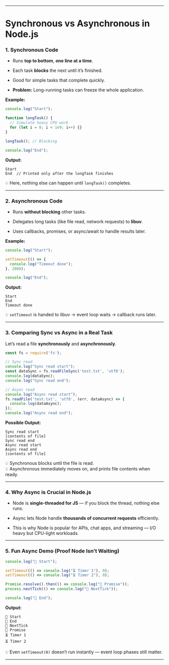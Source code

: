 

---

# **Synchronous vs Asynchronous in Node.js**

### **1. Synchronous Code**

- Runs **top to bottom**, **one line at a time**.
    
- Each task **blocks** the next until it’s finished.
    
- Good for simple tasks that complete quickly.
    
- **Problem:** Long-running tasks can freeze the whole application.
    

**Example:**

```js
console.log("Start");

function longTask() {
  // Simulate heavy CPU work
  for (let i = 0; i < 1e9; i++) {}
}

longTask(); // Blocking

console.log("End");
```

**Output:**

```
Start
End  // Printed only after the longTask finishes
```

💡 Here, nothing else can happen until `longTask()` completes.

---

### **2. Asynchronous Code**

- Runs **without blocking** other tasks.
    
- Delegates long tasks (like file read, network requests) to **libuv**.
    
- Uses callbacks, promises, or async/await to handle results later.
    

**Example:**

```js
console.log("Start");

setTimeout(() => {
  console.log("Timeout done");
}, 2000);

console.log("End");
```

**Output:**

```
Start
End
Timeout done
```

💡 `setTimeout` is handed to libuv → event loop waits → callback runs later.

---

### **3. Comparing Sync vs Async in a Real Task**

Let’s read a file **synchronously** and **asynchronously**.

```js
const fs = require('fs');

// Sync read
console.log("Sync read start");
const dataSync = fs.readFileSync('test.txt', 'utf8');
console.log(dataSync);
console.log("Sync read end");

// Async read
console.log("Async read start");
fs.readFile('test.txt', 'utf8', (err, dataAsync) => {
  console.log(dataAsync);
});
console.log("Async read end");
```

**Possible Output:**

```
Sync read start
[contents of file]
Sync read end
Async read start
Async read end
[contents of file]
```

💡 Synchronous blocks until the file is read.  
💡 Asynchronous immediately moves on, and prints file contents when ready.

---

### **4. Why Async is Crucial in Node.js**

- Node is **single-threaded for JS** — if you block the thread, nothing else runs.
    
- Async lets Node handle **thousands of concurrent requests** efficiently.
    
- This is why Node is popular for APIs, chat apps, and streaming — I/O heavy but CPU-light workloads.
    

---

### **5. Fun Async Demo (Proof Node Isn’t Waiting)**

```js
console.log("🏁 Start");

setTimeout(() => console.log("⏳ Timer 1"), 0);
setTimeout(() => console.log("⏳ Timer 2"), 0);

Promise.resolve().then(() => console.log("💎 Promise"));
process.nextTick(() => console.log("🚀 NextTick"));

console.log("🏁 End");
```

**Output:**

```
🏁 Start
🏁 End
🚀 NextTick
💎 Promise
⏳ Timer 1
⏳ Timer 2
```

💡 Even `setTimeout(0)` doesn’t run instantly — event loop phases still matter.

---
